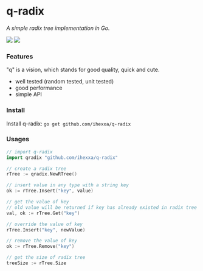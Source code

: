 # q-radix

_A simple radix tree implementation in Go._

[![](https://travis-ci.org/ihexxa/q-radix.svg?branch=master)](build)
[![](https://goreportcard.com/badge/github.com/ihexxa/q-radix)](goreport)

### Features

"q" is a vision, which stands for good quality, quick and cute.

* well tested (random tested, unit tested)
* good performance
* simple API

### Install

Install q-radix: `go get github.com/ihexxa/q-radix`

### Usages

```go
// import q-radix
import qradix "github.com/ihexxa/q-radix"

// create a radix tree
rTree := qradix.NewRTree()

// insert value in any type with a string key
ok := rTree.Insert("key", value)

// get the value of key
// old value will be returned if key has already existed in radix tree
val, ok := rTree.Get("key")

// override the value of key
rTree.Insert("key", newValue)

// remove the value of key
ok := rTree.Remove("key")

// get the size of radix tree
treeSize := rTree.Size
```
